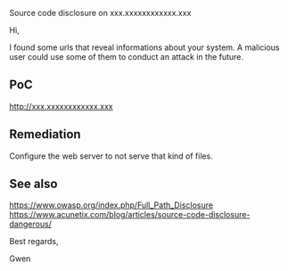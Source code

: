 Source code disclosure on xxx.xxxxxxxxxxxx.xxx



Hi,

I found some urls that reveal informations about your system. A malicious user could use some of them to conduct an attack in the future.


## PoC

http://xxx.xxxxxxxxxxxx.xxx


## Remediation

Configure the web server to not serve that kind of files.


## See also

https://www.owasp.org/index.php/Full_Path_Disclosure
https://www.acunetix.com/blog/articles/source-code-disclosure-dangerous/




Best regards,

Gwen

